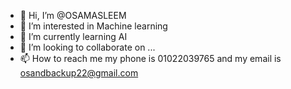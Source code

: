 - 👋 Hi, I’m @OSAMASLEEM
- 👀 I’m interested in Machine learning
- 🌱 I’m currently learning AI
- 💞️ I’m looking to collaborate on ...
- 📫 How to reach me my phone is 01022039765 and my email is osandbackup22@gmail.com

<!---
OSAMASLEEM/OSAMASLEEM is a ✨ special ✨ repository because its `README.md` (this file) appears on your GitHub profile.
You can click the Preview link to take a look at your changes.
--->
